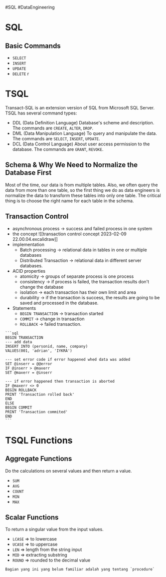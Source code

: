 #SQL #DataEngineering 
# SQL
## Basic Commands
- `SELECT`
- `INSERT`
- `UPDATE`
- `DELETE`
r
# TSQL
Transact-SQL is an extension version of SQL from Microsoft SQL Server. TSQL has several command types:
- DDL (Data Definition Language)
	Database's scheme and description. The commands are `CREATE`, `ALTER`, `DROP`.
- DML (Data Manipulation Language)
	To query and manipulate the data. The commands are `SELECT`, `INSERT`, `UPDATE`.
- DCL (Data Control Language)
	About user access permission to the database. The commands are `GRANT`, `REVOKE`.

## Schema & Why We Need to Normalize the Database First
Most of the time, our data is from multiple tables. Also, we often query the data from more than one table, so the first thing we do as data engineers is normalize the data to transform these tables into only one table. The critical thing is to choose the right name for each table in the schema.

## Transaction Control
- asynchronous process $\rightarrow$ success and failed process in one system
- the concept
![[transaction control concept 2023-02-09 22.00.04.excalidraw]]
- implementation
	- Batch processing $\rightarrow$ relational data in tables in one or multiple databases
	- Distributed Transaction $\rightarrow$ relational data in different server databases.
- ACID properties
	- atomicity $\rightarrow$ groups of separate process is one process
	- consistency $\rightarrow$ if process is failed, the transaction results don't change the database
	- isolation $\rightarrow$ each transaction has their own limit and area
	- durability $\rightarrow$ if the transaction is success, the results are going to be saved and processed in the database.
- Statements
	- `BEGIN TRANSACTION` $\rightarrow$ transaction started
	- `COMMIT` $\rightarrow$ change in transaction
	- `ROLLBACK` $\rightarrow$ failed transaction.
````ad-example
```sql
BEGIN TRANSACTION
--- add data
INSERT INTO (personid, name, company)
VALUES(001, 'adrian', 'IYKRA')

--- set error code if error happened whed data was added
SET @inserr = @@error
IF @inserr > @maxerr
SET @maxerr = @inserr

--- if error happened then transaction is aborted
IF @maxerr <> 0
BEGIN ROLLBACK
PRINT 'Transaction rolled back'
END
ELSE
BEGIN COMMIT
PRINT 'Transaction commited'
END
```
````

# TSQL Functions
## Aggregate Functions
Do the calculations on several values and then return a value.
- `SUM`
- `AVG`
- `COUNT`
- `MIN`
- `MAX`

## Scalar Functions
To return a singular value from the input values. 
- `LCASE`  $\Rightarrow$ to lowercase
- `UCASE` $\Rightarrow$ to uppercase
- `LEN` $\Rightarrow$ length from the string input
- `MID` $\Rightarrow$ extracting substring
- `ROUND` $\Rightarrow$ rounded to the decimal value

```ad-note
Bagian yang ini yang belum familiar adalah yang tentang `procedure`
```